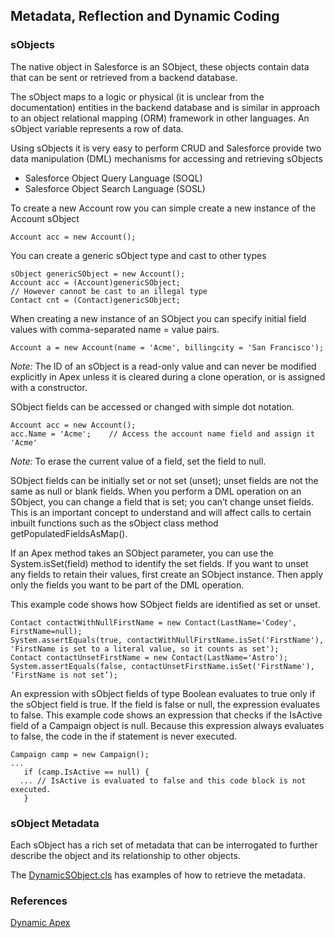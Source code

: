 Metadata, Reflection and Dynamic Coding
---------------------------------------

### sObjects
The native object in Salesforce is an SObject, these objects contain data that can be sent or retrieved from a backend database.

The sObject maps to a logic or physical (it is unclear from the documentation) entities in the backend database and is similar in approach to an object relational mapping (ORM) framework in other languages. An sObject variable represents a row of data.

Using sObjects it is very easy to perform CRUD and Salesforce provide two data manipulation (DML) mechanisms for accessing and retrieving sObjects
- Salesforce Object Query Language (SOQL) 
- Salesforce Object Search Language (SOSL)

To create a new Account row you can simple create a new instance of the Account sObject
```Apex
Account acc = new Account();
```

You can create a generic sObject type and cast to other types
```Apex
sObject genericSObject = new Account();
Account acc = (Account)genericSObject;
// However cannot be cast to an illegal type
Contact cnt = (Contact)genericSObject;
```

When creating a new instance of an SObject you can specify initial field values with comma-separated name = value pairs.
```Apex
Account a = new Account(name = 'Acme', billingcity = 'San Francisco');
```

*Note:* The ID of an sObject is a read-only value and can never be modified explicitly in Apex unless it is cleared during a clone operation, or is assigned with a constructor.

SObject fields can be accessed or changed with simple dot notation.
```Apex
Account acc = new Account();
acc.Name = 'Acme';    // Access the account name field and assign it 'Acme'
```

*Note:* To erase the current value of a field, set the field to null.

SObject fields can be initially set or not set (unset); unset fields are not the same as null or blank fields. When you perform a DML operation on an SObject, you can change a field that is set; you can’t change unset fields. This is an important concept to understand and will affect calls to certain inbuilt functions such as the sObject class method getPopulatedFieldsAsMap().

If an Apex method takes an SObject parameter, you can use the System.isSet(field) method to identify the set fields. If you want to unset any fields to retain their values, first create an SObject instance. Then apply only the fields you want to be part of the DML operation.

This example code shows how SObject fields are identified as set or unset.
```Apex
Contact contactWithNullFirstName = new Contact(LastName='Codey', FirstName=null);
System.assertEquals(true, contactWithNullFirstName.isSet('FirstName'), 'FirstName is set to a literal value, so it counts as set');
Contact contactUnsetFirstName = new Contact(LastName='Astro');
System.assertEquals(false, contactUnsetFirstName.isSet('FirstName'), ‘FirstName is not set’);
```

An expression with sObject fields of type Boolean evaluates to true only if the sObject field is true. If the field is false or null, the expression evaluates to false. This example code shows an expression that checks if the IsActive field of a Campaign object is null. Because this expression always evaluates to false, the code in the if statement is never executed.

```Apex
Campaign camp = new Campaign(); 
...
   if (camp.IsActive == null) {
  ... // IsActive is evaluated to false and this code block is not executed.
   }
```

### sObject Metadata
Each sObject has a rich set of metadata that can be interrogated to further describe the object and its relationship to other objects.

The [DynamicSObject.cls](DynamicSObject.cls) has examples of how to retrieve the metadata.

### References
[Dynamic Apex](https://developer.salesforce.com/docs/atlas.en-us.apexcode.meta/apexcode/apex_dynamic.htm)